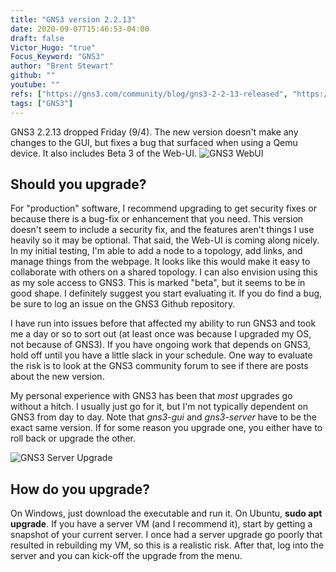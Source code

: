 ```yaml
---
title: "GNS3 version 2.2.13"
date: 2020-09-07T15:46:53-04:00
draft: false
Victor_Hugo: "true"
Focus_Keyword: "GNS3"
author: "Brent Stewart"
github: ""
youtube: ""
refs: ["https://gns3.com/community/blog/gns3-2-2-13-released", "https://github.com/GNS3/gns3-gui/releases"]
tags: ["GNS3"]
---
```


GNS3 2.2.13 dropped Friday (9/4).  The new version doesn't make any changes to the GUI, but fixes a bug that surfaced when using a Qemu device.  It also includes Beta 3 of the Web-UI.
![GNS3 WebUI](/GNS3WebUI.png#center)

## Should you upgrade?
For "production" software, I recommend upgrading to get security fixes or because there is a bug-fix or enhancement that you need.  This version doesn't seem to include a security fix, and the features aren't things I use heavily so it may be optional.  That said, the Web-UI is coming along nicely.  In my initial testing, I'm able to add a node to a topology, add links, and manage things from the webpage.  It looks like this would make it easy to collaborate with others on a shared topology.  I can also envision using this as my sole access to GNS3.  This is marked "beta", but it seems to be in good shape.  I definitely suggest you start evaluating it.  If you do find a bug, be sure to log an issue on the GNS3 Github repository.

I have run into issues before that affected my ability to run GNS3 and took me a day or so to sort out (at least once was because I upgraded my OS, not because of GNS3).  If you have ongoing work that depends on GNS3, hold off until you have a little slack in your schedule.  One way to evaluate the risk is to look at the GNS3 community forum to see if there are posts about the new version.

My personal experience with GNS3 has been that _most_ upgrades go without a hitch.  I usually just go for it, but I'm not typically dependent on GNS3 from day to day.  Note that _gns3-gui_ and _gns3-server_ have to be the exact same version.  If for some reason you upgrade one, you either have to roll back or upgrade the other.

![GNS3 Server Upgrade](/GNS3ServerUpgrade.png#center)
## How do you upgrade?
On Windows, just download the executable and run it.  On Ubuntu, __sudo apt upgrade__.  If you have a server VM (and I recommend it), start by getting a snapshot of your current server.  I once had a server upgrade go poorly that resulted in rebuilding my VM, so this is a realistic risk.  After that, log into the server and you can kick-off the upgrade from the menu.  

